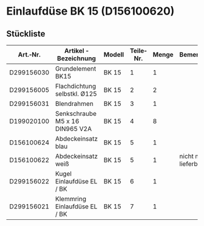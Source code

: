 # Einlaufdüse BK 15 (D156100620)

## Stückliste

|Art.‐Nr.|Artikel ‐ Bezeichnung|Modell|Teile‐Nr.|Menge|Bemerkung|
|---|---|---|---|---|---|
|D299156030|Grundelement BK15|BK 15|1|1| |
|D299156005|Flachdichtung selbstkl. Ø125|BK 15|2|2| |
|D299156031|Blendrahmen|BK 15|3|1| |
|D199020100|Senkschraube M5 x 16 DIN965 V2A|BK 15|4|8| |
|D156100624|Abdeckeinsatz blau|BK 15|5|1| |
|D156100622|Abdeckeinsatz weiß|BK 15|5|1|nicht mehr lieferbar|
|D299156022|Kugel Einlaufdüse EL / BK|BK 15|6|1| |
|D299156021|Klemmring Einlaufdüse EL / BK|BK 15|7|1| |
